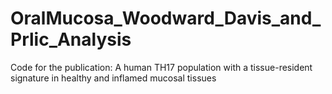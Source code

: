 # OralMucosa_Woodward_Davis_and_Prlic_Analysis
Code for the publication: A human TH17 population with a tissue-resident signature in healthy and inflamed mucosal tissues 
